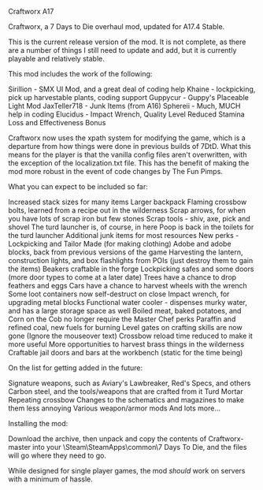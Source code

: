 Craftworx A17

Craftworx, a 7 Days to Die overhaul mod, updated for A17.4 Stable.

This is the current release version of the mod. It is not complete, as there are a number of things I still need to update and add, but it is currently playable and relatively stable. 

This mod includes the work of the following:

Sirillion - SMX UI Mod, and a great deal of coding help
Khaine - lockpicking, pick up harvestable plants, coding support
Guppycur - Guppy's Placeable Light Mod
JaxTeller718 - Junk Items (from A16)
Sphereii - Much, MUCH help in coding
Elucidus - Impact Wrench, Quality Level Reduced Stamina Loss and Effectiveness Bonus

Craftworx now uses the xpath system for modifying the game, which is a departure from how things were done in previous builds of 7DtD. What this means for the player is that the vanilla config files aren't overwritten, with the exception of the localization.txt file. This has the benefit of making the mod more robust in the event of code changes by The Fun Pimps. 

What you can expect to be included so far:

Increased stack sizes for many items
Larger backpack
Flaming crossbow bolts, learned from a recipe out in the wilderness
Scrap arrows, for when you have lots of scrap iron but few stones
Scrap tools - shiv, axe, pick and shovel
The turd launcher is, of course, in here
Poop is back in the toilets for the turd launcher
Additional junk items for most resources
New perks - Lockpicking and Tailor Made (for making clothing)
Adobe and adobe blocks, back from previous versions of the game
Harvesting the lantern, construction lights, and box flashlights from POIs (just destroy them to gain the items)
Beakers craftable in the forge
Lockpicking safes and some doors (more door types to come at a later date)
Trees have a chance to drop feathers and eggs
Cars have a chance to harvest wheels with the wrench
Some loot containers now self-destruct on close
Impact wrench, for upgrading metal blocks
Functional water cooler - dispenses murky water, and has a large storage space as well
Boiled meat, baked potatoes, and Corn on the Cob no longer require the Master Chef perks
Paraffin and refined coal, new fuels for burning
Level gates on crafting skills are now gone (Ignore the mouseover text)
Crossbow reload time reduced to make it more useful
More opportunities to harvest brass things in the wilderness
Craftable jail doors and bars at the workbench (static for the time being)

On the list for getting added in the future:

Signature weapons, such as Aviary's Lawbreaker, Red's Specs, and others
Carbon steel, and the tools/weapons that are crafted from it
Turd Mortar
Repeating crossbow
Changes to the schematics and magazines to make them less annoying
Various weapon/armor mods
And lots more...

Installing the mod:

Download the archive, then unpack and copy the contents of Craftworx-master into your \Steam\SteamApps\common\7 Days To Die\, and the files will go where they need to go.

While designed for single player games, the mod *should* work on servers with a minimum of hassle. 
